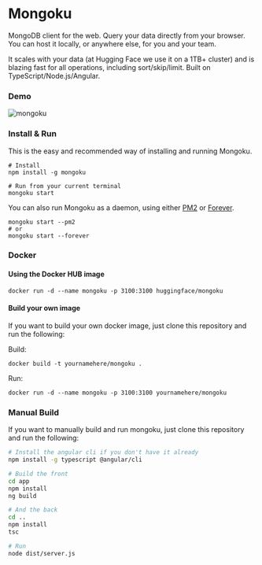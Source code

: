 # Mongoku

MongoDB client for the web. Query your data directly from your browser. You can host it locally,
or anywhere else, for you and your team.

It scales with your data (at Hugging Face we use it on a 1TB+ cluster) and is blazing fast for all
operations, including sort/skip/limit. Built on TypeScript/Node.js/Angular.

### Demo

![mongoku](https://huggingface.co/assets/mongoku/mongoku-demo.gif)

### Install & Run

This is the easy and recommended way of installing and running Mongoku.

```
# Install
npm install -g mongoku

# Run from your current terminal
mongoku start
```

You can also run Mongoku as a daemon, using either [PM2](https://github.com/Unitech/pm2) or
[Forever](https://github.com/foreverjs/forever).

```
mongoku start --pm2
# or
mongoku start --forever
```

### Docker

#### Using the Docker HUB image

```
docker run -d --name mongoku -p 3100:3100 huggingface/mongoku
```

#### Build your own image

If you want to build your own docker image, just clone this repository and run the following:

Build:
```
docker build -t yournamehere/mongoku .
```

Run:
```
docker run -d --name mongoku -p 3100:3100 yournamehere/mongoku
```

### Manual Build

If you want to manually build and run mongoku, just clone this repository and run the following:

```bash
# Install the angular cli if you don't have it already
npm install -g typescript @angular/cli

# Build the front
cd app
npm install
ng build

# And the back
cd ..
npm install
tsc

# Run
node dist/server.js
```
